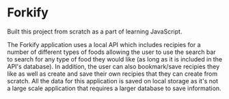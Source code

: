 # Forkify
Built this project from scratch as a part of learning JavaScript.

The Forkify application uses a local API which includes recipies for a number of different types of foods allowing the user to use the search bar to search for any type
of food they would like (as long as it is included in the API's database). In addition, the user can also bookmark/save recipies they like as well as create and save their
own recipies that they can create from scratch. All the data for this application is saved on local storage as it's not a large scale application that requires a larger
database to save information.
